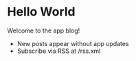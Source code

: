 # Hello World

Welcome to the app blog!

- New posts appear without app updates
- Subscribe via RSS at /rss.xml
